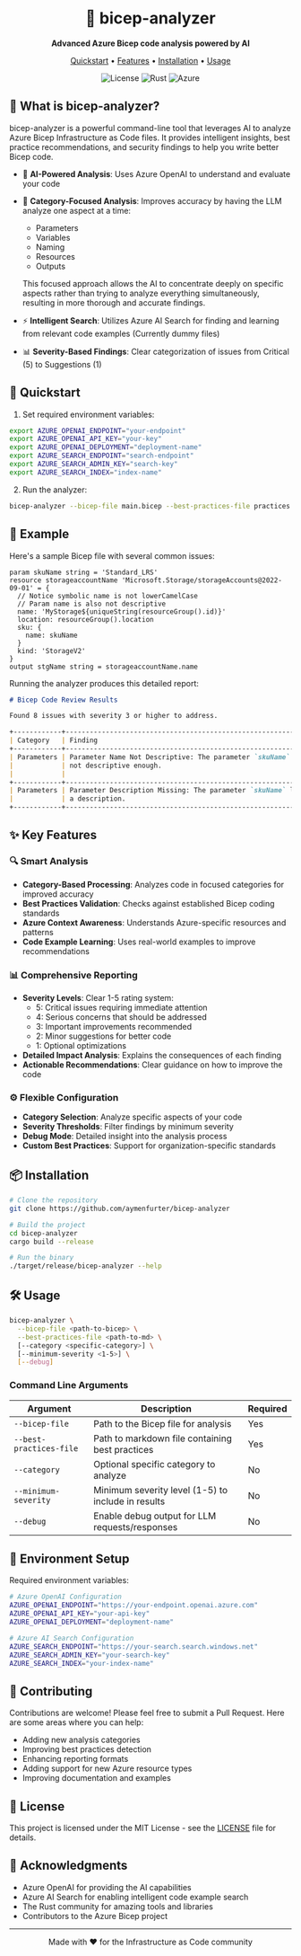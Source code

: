 <div align="center">
  <h1>🎯 bicep-analyzer</h1>
  
  <p align="center">
    <strong>Advanced Azure Bicep code analysis powered by AI</strong>
  </p>
  <p align="center">
    <a href="#quickstart">Quickstart</a> •
    <a href="#features">Features</a> •
    <a href="#installation">Installation</a> •
    <a href="#usage">Usage</a>
  </p>
  <p align="center">
    <img alt="License" src="https://img.shields.io/badge/license-MIT-blue?style=for-the-badge">
    <img alt="Rust" src="https://img.shields.io/badge/rust-stable-orange?style=for-the-badge">
    <img alt="Azure" src="https://img.shields.io/badge/azure-ready-0078D4?style=for-the-badge">
  </p>
</div>

## 🌟 What is bicep-analyzer?

bicep-analyzer is a powerful command-line tool that leverages AI to analyze Azure Bicep Infrastructure as Code files. It provides intelligent insights, best practice recommendations, and security findings to help you write better Bicep code.

- 🤖 **AI-Powered Analysis**: Uses Azure OpenAI to understand and evaluate your code
- 🎯 **Category-Focused Analysis**: Improves accuracy by having the LLM analyze one aspect at a time:
  - Parameters
  - Variables
  - Naming
  - Resources
  - Outputs
  
  This focused approach allows the AI to concentrate deeply on specific aspects rather than trying to analyze everything simultaneously, resulting in more thorough and accurate findings.
- ⚡ **Intelligent Search**: Utilizes Azure AI Search for finding and learning from relevant code examples (Currently dummy files)
- 📊 **Severity-Based Findings**: Clear categorization of issues from Critical (5) to Suggestions (1)

## 🚀 Quickstart

1. Set required environment variables:
```bash
export AZURE_OPENAI_ENDPOINT="your-endpoint"
export AZURE_OPENAI_API_KEY="your-key"
export AZURE_OPENAI_DEPLOYMENT="deployment-name"
export AZURE_SEARCH_ENDPOINT="search-endpoint"
export AZURE_SEARCH_ADMIN_KEY="search-key"
export AZURE_SEARCH_INDEX="index-name"
```

2. Run the analyzer:
```bash
bicep-analyzer --bicep-file main.bicep --best-practices-file practices.md
```

## 📝 Example

Here's a sample Bicep file with several common issues:

```bicep
param skuName string = 'Standard_LRS'
resource storageaccountName 'Microsoft.Storage/storageAccounts@2022-09-01' = {
  // Notice symbolic name is not lowerCamelCase
  // Param name is also not descriptive
  name: 'MyStorage${uniqueString(resourceGroup().id)}'
  location: resourceGroup().location
  sku: {
    name: skuName
  }
  kind: 'StorageV2'
}
output stgName string = storageaccountName.name
```

Running the analyzer produces this detailed report:

```markdown
# Bicep Code Review Results

Found 8 issues with severity 3 or higher to address.

+------------+--------------------------------------------------------------+---------------+--------------------------------------------------------------+
| Category   | Finding                                                      | Severity      | Impact                                                       |
+------------+--------------------------------------------------------------+---------------+--------------------------------------------------------------+
| Parameters | Parameter Name Not Descriptive: The parameter `skuName` is   | 3 (Important) | This can lead to confusion for collaborators and             |
|            | not descriptive enough.                                      |               | maintainers, reducing the clarity and readability of the     |
|            |                                                              |               | code.                                                        |
+------------+--------------------------------------------------------------+---------------+--------------------------------------------------------------+
| Parameters | Parameter Description Missing: The parameter `skuName` lacks | 3 (Important) | Without a description, users lack guidance and context about |
|            | a description.                                               |               | the parameter's purpose and usage.                           |
+------------+--------------------------------------------------------------+---------------+--------------------------------------------------------------+
```

## ✨ Key Features

### 🔍 Smart Analysis
- **Category-Based Processing**: Analyzes code in focused categories for improved accuracy
- **Best Practices Validation**: Checks against established Bicep coding standards
- **Azure Context Awareness**: Understands Azure-specific resources and patterns
- **Code Example Learning**: Uses real-world examples to improve recommendations

### 📊 Comprehensive Reporting
- **Severity Levels**: Clear 1-5 rating system:
  - 5: Critical issues requiring immediate attention
  - 4: Serious concerns that should be addressed
  - 3: Important improvements recommended
  - 2: Minor suggestions for better code
  - 1: Optional optimizations
- **Detailed Impact Analysis**: Explains the consequences of each finding
- **Actionable Recommendations**: Clear guidance on how to improve the code

### ⚙️ Flexible Configuration
- **Category Selection**: Analyze specific aspects of your code
- **Severity Thresholds**: Filter findings by minimum severity
- **Debug Mode**: Detailed insight into the analysis process
- **Custom Best Practices**: Support for organization-specific standards

## 📦 Installation

```bash
# Clone the repository
git clone https://github.com/aymenfurter/bicep-analyzer

# Build the project
cd bicep-analyzer
cargo build --release

# Run the binary
./target/release/bicep-analyzer --help
```

## 🛠️ Usage

```bash
bicep-analyzer \
  --bicep-file <path-to-bicep> \
  --best-practices-file <path-to-md> \
  [--category <specific-category>] \
  [--minimum-severity <1-5>] \
  [--debug]
```

### Command Line Arguments

| Argument | Description | Required |
|----------|-------------|----------|
| `--bicep-file` | Path to the Bicep file for analysis | Yes |
| `--best-practices-file` | Path to markdown file containing best practices | Yes |
| `--category` | Optional specific category to analyze | No |
| `--minimum-severity` | Minimum severity level (1-5) to include in results | No |
| `--debug` | Enable debug output for LLM requests/responses | No |

## 🔧 Environment Setup

Required environment variables:

```bash
# Azure OpenAI Configuration
AZURE_OPENAI_ENDPOINT="https://your-endpoint.openai.azure.com"
AZURE_OPENAI_API_KEY="your-api-key"
AZURE_OPENAI_DEPLOYMENT="deployment-name"

# Azure AI Search Configuration
AZURE_SEARCH_ENDPOINT="https://your-search.search.windows.net"
AZURE_SEARCH_ADMIN_KEY="your-search-key"
AZURE_SEARCH_INDEX="your-index-name"
```

## 🤝 Contributing

Contributions are welcome! Please feel free to submit a Pull Request. Here are some areas where you can help:

- Adding new analysis categories
- Improving best practices detection
- Enhancing reporting formats
- Adding support for new Azure resource types
- Improving documentation and examples

## 📝 License

This project is licensed under the MIT License - see the [LICENSE](LICENSE) file for details.

## 🙏 Acknowledgments

- Azure OpenAI for providing the AI capabilities
- Azure AI Search for enabling intelligent code example search
- The Rust community for amazing tools and libraries
- Contributors to the Azure Bicep project

---

<div align="center">
  Made with ❤️ for the Infrastructure as Code community
</div>